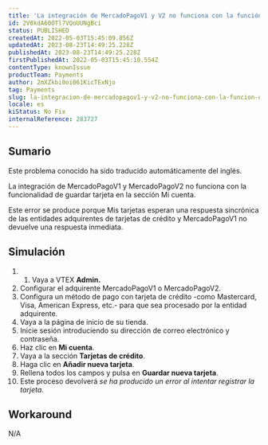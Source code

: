 ```yaml
---
title: 'La integración de MercadoPagoV1 y V2 no funciona con la función de guardar tarjeta'
id: 2V8kdA60OTl7VQoUUNgBci
status: PUBLISHED
createdAt: 2022-05-03T15:45:09.856Z
updatedAt: 2023-08-23T14:49:25.228Z
publishedAt: 2023-08-23T14:49:25.228Z
firstPublishedAt: 2022-05-03T15:45:10.554Z
contentType: knownIssue
productTeam: Payments
author: 2mXZkbi0oi061KicTExNjo
tag: Payments
slug: la-integracion-de-mercadopagov1-y-v2-no-funciona-con-la-funcion-de-guardar-tarjeta
locale: es
kiStatus: No Fix
internalReference: 283727
---
```


## Sumario

<div class="alert alert-info">
  <p>Este problema conocido ha sido traducido automáticamente del inglés.</p>
</div>


La integración de MercadoPagoV1 y MercadoPagoV2 no funciona con la funcionalidad de guardar tarjeta en la sección Mi cuenta.

Este error se produce porque Mis tarjetas esperan una respuesta sincrónica de las entidades adquirentes de tarjetas de crédito y MercadoPagoV1 no devuelve una respuesta inmediata.


##

## Simulación



1. 1. Vaya a VTEX **Admin.**
2. Configurar el adquirente MercadoPagoV1 o MercadoPagoV2.
3. Configura un método de pago con tarjeta de crédito -como Mastercard, Visa, American Express, etc.- para que sea procesado por la entidad adquirente.
4. Vaya a la página de inicio de su tienda.
5. Inicie sesión introduciendo su dirección de correo electrónico y contraseña.
6. Haz clic en **Mi cuenta**.
7. Vaya a la sección **Tarjetas de crédito**.
8. Haga clic en **Añadir nueva tarjeta**.
9. Rellena todos los campos y pulsa en **Guardar nueva tarjeta**.
10. Este proceso devolverá _se ha producido un error al intentar registrar la tarjeta_.



## Workaround


N/A

